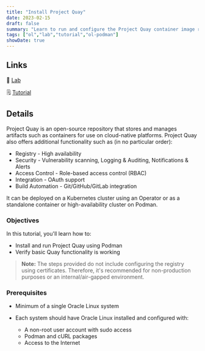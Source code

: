```yaml
---
title: "Install Project Quay"
date: 2023-02-15
draft: false
summary: "Learn to run and configure the Project Quay container image registry on Podman."
tags: ["ol","lab","tutorial","ol-podman"]
showDate: true
---
```


## Links

:crescent_moon: [Lab](https://luna.oracle.com/lab/e3f488a9-20a8-49d8-ae08-818f8730568c)

:spiral_notepad: [Tutorial](https://docs.oracle.com/en/learn/ol-podman-quay)

## Details

Project Quay is an open-source repository that stores and manages artifacts such as containers for use on cloud-native platforms. Project Quay also offers additional functionality such as (in no particular order):

   - Registry - High availability
   - Security - Vulnerability scanning, Logging & Auditing, Notifications & Alerts
   - Access Control - Role-based access control (RBAC) 
   - Integration - OAuth support
   - Build Automation - Git/GitHub/GitLab integration 

It can be deployed on a Kubernetes cluster using an Operator or as a standalone container or high-availability cluster on Podman.  

### Objectives

In this tutorial, you'll learn how to:

   - Install and run Project Quay using Podman
   - Verify basic Quay functionality is working

   > **Note:** The steps provided do not include configuring the registry using certificates. Therefore, it's recommended for non-production purposes or an internal/air-gapped environment.

### Prerequisites

- Minimum of a single Oracle Linux system

- Each system should have Oracle Linux installed and configured with:
   - A non-root user account with sudo access
   - Podman and cURL packages
   - Access to the Internet

